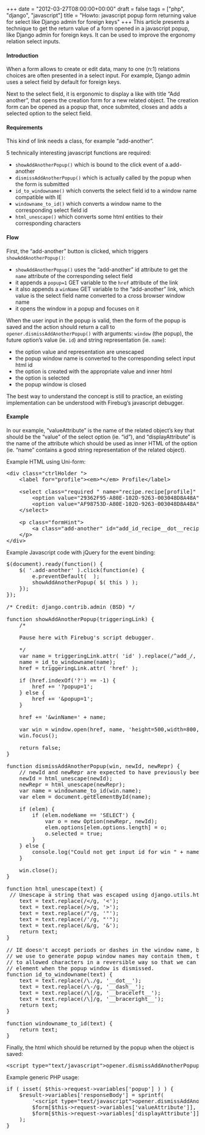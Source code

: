+++
date = "2012-03-27T08:00:00+00:00"
draft = false
tags = ["php", "django", "javascript"]
title = "Howto: javascript popup form returning value for select like Django admin for foreign keys"
+++
This article presents a technique to get the return value of a form opened in a
javascript popup, like Django admin for foreign keys. It can be used to improve
the ergonomy relation select inputs.

#### Introduction

When a form allows to create or edit data, many to one (n:1) relations choices
are often presented in a select input. For example, Django admin uses a select
field by default for foreign keys.

Next to the select field, it is ergonomic to display a like with title “Add
another”, that opens the creation form for a new related object. The creation
form can be opened as a popup that, once submited, closes and adds a selected
option to the select field.

#### Requirements

This kind of link needs a class, for example “add-another”.

5 technically interesting javascript functions are required:

 - `showAddAnotherPopup()` which is bound to the click event of a.add-another
 - `dismissAddAnotherPopup()` which is actually called by the popup when the
   form is submitted
 - `id_to_windowname()` which converts the select field id to a window name
   compatible with IE
 - `windowname_to_id()` which converts a window name to the corresponding
   select field id
 - `html_unescape()` which converts some html entities to their corresponding
   characters

#### Flow

First, the “add-another” button is clicked, which triggers
`showAddAnotherPopup()`:

 - `showAddAnotherPopup()` uses the “add-another” id attribute to get the
   `name` attribute of the corresponding select field
 - it appends a `popup=1` GET variable to the `href` attribute of the link
 - it also appends a `winName` GET variable to the “add-another” link, which
   value is the select field name converted to a cross browser window name
 - it opens the window in a popup and focuses on it

When the user input in the popup is valid, then the form of the popup is saved
and the action should return a call to `opener.dismissAddAnotherPopup()` with
arguments: `window` (the popup), the future option’s value (ie. `id`) and string
representation (ie. `name`):

 - the option value and representation are unescaped
 - the popup window name is converted to the corresponding select input html id
 - the option is created with the appropriate value and inner html
 - the option is selected
 - the popup window is closed

The best way to understand the concept is still to practice, an existing
implementation can be understood with Firebug’s javascript debugger.

#### Example

In our example, “valueAttribute” is the name of the related object’s key that
should be the “value” of the select option (ie. “id”), and “displayAttribute”
is the name of the attribute which should be used as inner HTML of the option
(ie. “name” contains a good string representation of the related object).

Example HTML using Uni-form:

<pre class="sh_html">
&lt;div class="ctrlHolder "&gt;
    &lt;label for="profile"&gt;&lt;em&gt;*&lt;/em&gt; Profile&lt;/label&gt;

    &lt;select class="required " name="recipe.recipe[profile]" id="id_recipe__dot__recipe__braceleft__profile__braceright__"&gt;
        &lt;option value="29362F95-A80E-102D-9263-003048D8A48A"&gt;Marc Veyrat&lt;/option&gt;
        &lt;option value="AF98753D-A80E-102D-9263-003048D8A48A"&gt;Paul Bocuse&lt;/option&gt;
    &lt;/select&gt;

    &lt;p class="formHint"&gt;
        &lt;a class="add-another" id="add_id_recipe__dot__recipe__braceleft__profile__braceright__" href="/profile/create?displayAttribute=name&amp;amp;valueAttribute=id"&gt;Click here to create a new profile&lt;/a&gt;, if your choice isn't in the list.
    &lt;/p&gt;
&lt;/div&gt;
</pre>


Example Javascript code with jQuery for the event binding:

<pre class="sh_javascript">
$(document).ready(function() {
    $( '.add-another' ).click(function(e) {
        e.preventDefault(  );
        showAddAnotherPopup( $( this ) );
    });
});

/* Credit: django.contrib.admin (BSD) */

function showAddAnotherPopup(triggeringLink) {
    /*

    Pause here with Firebug's script debugger.

    */
    var name = triggeringLink.attr( 'id' ).replace(/^add_/, '');
    name = id_to_windowname(name);
    href = triggeringLink.attr( 'href' );

    if (href.indexOf('?') == -1) {
        href += '?popup=1';
    } else {
        href += '&popup=1';
    }

    href += '&winName=' + name;

    var win = window.open(href, name, 'height=500,width=800,resizable=yes,scrollbars=yes');
    win.focus();

    return false;
}

function dismissAddAnotherPopup(win, newId, newRepr) {
    // newId and newRepr are expected to have previously been escaped by
    newId = html_unescape(newId);
    newRepr = html_unescape(newRepr);
    var name = windowname_to_id(win.name);
    var elem = document.getElementById(name);

    if (elem) {
        if (elem.nodeName == 'SELECT') {
            var o = new Option(newRepr, newId);
            elem.options[elem.options.length] = o;
            o.selected = true;
        }
    } else {
        console.log("Could not get input id for win " + name);
    }

    win.close();
}

function html_unescape(text) {
 // Unescape a string that was escaped using django.utils.html.escape.
    text = text.replace(/&lt;/g, '<');
    text = text.replace(/&gt;/g, '>');
    text = text.replace(/&quot;/g, '"');
    text = text.replace(/&#39;/g, "'");
    text = text.replace(/&amp;/g, '&');
    return text;
}

// IE doesn't accept periods or dashes in the window name, but the element IDs
// we use to generate popup window names may contain them, therefore we map them
// to allowed characters in a reversible way so that we can locate the correct
// element when the popup window is dismissed.
function id_to_windowname(text) {
    text = text.replace(/\./g, '__dot__');
    text = text.replace(/\-/g, '__dash__');
    text = text.replace(/\[/g, '__braceleft__');
    text = text.replace(/\]/g, '__braceright__');
    return text;
} 

function windowname_to_id(text) {
    return text;
}
</pre>

Finally, the html which should be returned by the popup when the object is
saved:

<pre class="sh_html">
&lt;script type="text/javascript"&gt;opener.dismissAddAnotherPopup( window, "name", "id" );&lt;/script&gt;
</pre>

Example generic PHP usage:

<pre class="sh_php">
if ( isset( $this-&gt;request-&gt;variables['popup'] ) ) { 
    $result-&gt;variables['responseBody'] = sprintf( 
        '&lt;script type="text/javascript"&gt;opener.dismissAddAnotherPopup( window, "%s", "%s" );&lt;/script&gt;',
        $form[$this-&gt;request-&gt;variables['valueAttribute']], // "id" is the value attribute
        $form[$this-&gt;request-&gt;variables['displayAttribute']] // "name" is the display attribute
    );  
}
</pre>